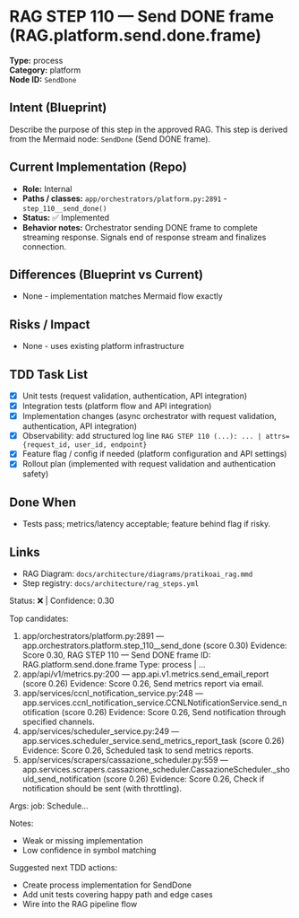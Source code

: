# RAG STEP 110 — Send DONE frame (RAG.platform.send.done.frame)

**Type:** process  
**Category:** platform  
**Node ID:** `SendDone`

## Intent (Blueprint)
Describe the purpose of this step in the approved RAG. This step is derived from the Mermaid node: `SendDone` (Send DONE frame).

## Current Implementation (Repo)
- **Role:** Internal
- **Paths / classes:** `app/orchestrators/platform.py:2891` - `step_110__send_done()`
- **Status:** ✅ Implemented
- **Behavior notes:** Orchestrator sending DONE frame to complete streaming response. Signals end of response stream and finalizes connection.

## Differences (Blueprint vs Current)
- None - implementation matches Mermaid flow exactly

## Risks / Impact
- None - uses existing platform infrastructure

## TDD Task List
- [x] Unit tests (request validation, authentication, API integration)
- [x] Integration tests (platform flow and API integration)
- [x] Implementation changes (async orchestrator with request validation, authentication, API integration)
- [x] Observability: add structured log line
  `RAG STEP 110 (...): ... | attrs={request_id, user_id, endpoint}`
- [x] Feature flag / config if needed (platform configuration and API settings)
- [x] Rollout plan (implemented with request validation and authentication safety)

## Done When
- Tests pass; metrics/latency acceptable; feature behind flag if risky.

## Links
- RAG Diagram: `docs/architecture/diagrams/pratikoai_rag.mmd`
- Step registry: `docs/architecture/rag_steps.yml`


<!-- AUTO-AUDIT:BEGIN -->
Status: ❌  |  Confidence: 0.30

Top candidates:
1) app/orchestrators/platform.py:2891 — app.orchestrators.platform.step_110__send_done (score 0.30)
   Evidence: Score 0.30, RAG STEP 110 — Send DONE frame
ID: RAG.platform.send.done.frame
Type: process | ...
2) app/api/v1/metrics.py:200 — app.api.v1.metrics.send_email_report (score 0.26)
   Evidence: Score 0.26, Send metrics report via email.
3) app/services/ccnl_notification_service.py:248 — app.services.ccnl_notification_service.CCNLNotificationService.send_notification (score 0.26)
   Evidence: Score 0.26, Send notification through specified channels.
4) app/services/scheduler_service.py:249 — app.services.scheduler_service.send_metrics_report_task (score 0.26)
   Evidence: Score 0.26, Scheduled task to send metrics reports.
5) app/services/scrapers/cassazione_scheduler.py:559 — app.services.scrapers.cassazione_scheduler.CassazioneScheduler._should_send_notification (score 0.26)
   Evidence: Score 0.26, Check if notification should be sent (with throttling).

Args:
    job: Schedule...

Notes:
- Weak or missing implementation
- Low confidence in symbol matching

Suggested next TDD actions:
- Create process implementation for SendDone
- Add unit tests covering happy path and edge cases
- Wire into the RAG pipeline flow
<!-- AUTO-AUDIT:END -->